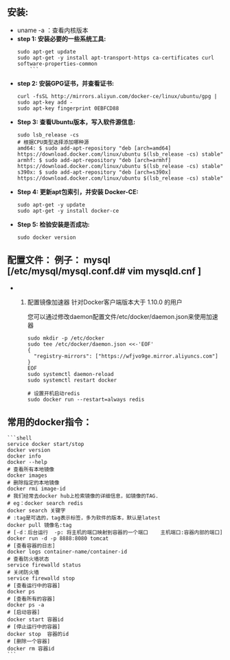## 安装:
  * uname -a  ：查看内核版本
  *	**step 1: 安装必要的一些系统工具:**
	```shell
	sudo apt-get update
	sudo apt-get -y install apt-transport-https ca-certificates curl software-properties-common
		```
  *	**step 2: 安装GPG证书，并查看证书:**
	```shell
	curl -fsSL http://mirrors.aliyun.com/docker-ce/linux/ubuntu/gpg | sudo apt-key add -
	sudo apt-key fingerprint 0EBFCD88
	```
  *	**Step 3: 查看Ubuntu版本，写入软件源信息:**
	```shell
	sudo lsb_release -cs
	# 根据CPU类型选择添加哪种源
	amd64: $ sudo add-apt-repository "deb [arch=amd64] https://download.docker.com/linux/ubuntu $(lsb_release -cs) stable"
	armhf: $ sudo add-apt-repository "deb [arch=armhf] https://download.docker.com/linux/ubuntu $(lsb_release -cs) stable"
	s390x: $ sudo add-apt-repository "deb [arch=s390x] https://download.docker.com/linux/ubuntu $(lsb_release -cs) stable"
	```
  * **Step 4: 更新apt包索引，并安装 Docker-CE:**
	```shell
	sudo apt-get -y update
	sudo apt-get -y install docker-ce
	```
  * **Step 5: 检验安装是否成功:**
	```shell
	sudo docker version
	```
	
	
## 配置文件： 例子： mysql [/etc/mysql/mysql.conf.d# vim mysqld.cnf ]
  *	1. 配置镜像加速器
		针对Docker客户端版本大于 1.10.0 的用户

		您可以通过修改daemon配置文件/etc/docker/daemon.json来使用加速器
		```shell
		sudo mkdir -p /etc/docker
		sudo tee /etc/docker/daemon.json <<-'EOF'
		{
		  "registry-mirrors": ["https://wfjvo9ge.mirror.aliyuncs.com"]
		}
		EOF
		sudo systemctl daemon-reload
		sudo systemctl restart docker

		# 设置开机启动redis
		sudo docker run --restart=always redis
		```

## 常用的docker指令：
	```shell
	service docker start/stop
	docker version
	docker info
	docker --help
	# 查看所有本地镜像
	docker images
	# 删除指定的本地镜像
	docker rmi image-id
	# 我们经常去docker hub上检索镜像的详细信息，如镜像的TAG.
	# eg：docker search redis
	docker search 关键字  
	# :tag是可选的，tag表示标签，多为软件的版本，默认是latest
	docker pull 镜像名:tag   
	# [‐d：后台运行  ‐p: 将主机的端口映射到容器的一个端口    主机端口:容器内部的端口]
	docker run ‐d ‐p 8888:8080 tomcat  
	# [查看容器的日志]
	docker logs container‐name/container‐id  
	# 查看防火墙状态
	service firewalld status 
	# 关闭防火墙
	service firewalld stop
	# [查看运行中的容器]
	docker ps 
	# [查看所有的容器]
	docker ps ‐a 
	# [启动容器]
	docker start 容器id 
	# [停止运行中的容器]
	docker stop  容器的id   
	# [删除一个容器]
	docker rm 容器id 
	```